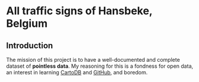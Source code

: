 # All traffic signs of Hansbeke, Belgium

## Introduction

The mission of this project is to have a well-documented and complete dataset of **pointless data**. My reasoning for this is a fondness for open data, an interest in learning [CartoDB](http://cartodb.com) and [GitHub](http://github.com), and boredom.
